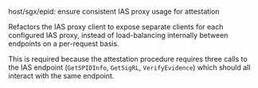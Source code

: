 host/sgx/epid: ensure consistent IAS proxy usage for attestation

Refactors the IAS proxy client to expose separate clients for each configured
IAS proxy, instead of load-balancing internally between endpoints on a
per-request basis.

This is required because the attestation procedure requires three calls to
the IAS endpoint (`GetSPIDInfo`, `GetSigRL`, `VerifyEvidence`) which should
all interact with the same endpoint.
